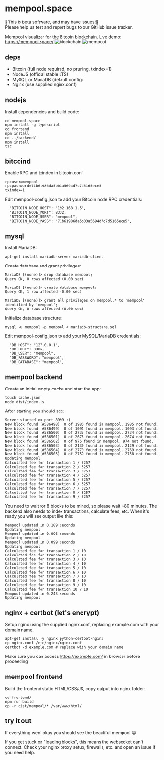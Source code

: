 # mempool.space
🚨This is beta software, and may have issues!🚨  
Please help us test and report bugs to our GitHub issue tracker.

Mempool visualizer for the Bitcoin blockchain. Live demo: https://mempool.space/
![blockchain](https://pbs.twimg.com/media/EAETXWAU8AAj4IP?format=jpg&name=4096x4096)
![mempool](https://pbs.twimg.com/media/EAETXWCU4AAv2v-?format=jpg&name=4096x4096)

## deps

* Bitcoin (full node required, no pruning, txindex=1)
* NodeJS (official stable LTS)
* MySQL or MariaDB (default config)
* Nginx (use supplied nginx.conf)

## nodejs

Install dependencies and build code:
```
cd mempool.space
npm install -g typescript
cd frontend
npm install
cd ../backend/
npm install
tsc
```

## bitcoind

Enable RPC and txindex in bitcoin.conf
```
rpcuser=mempool
rpcpassword=71b61986da5b03a5694d7c7d5165ece5
txindex=1
```

Edit mempool-config.json to add your Bitcoin node RPC credentials:
```
  "BITCOIN_NODE_HOST": "192.168.1.5",
  "BITCOIN_NODE_PORT": 8332,
  "BITCOIN_NODE_USER": "mempool",
  "BITCOIN_NODE_PASS": "71b61986da5b03a5694d7c7d5165ece5",
```

## mysql

Install MariaDB:
```
apt-get install mariadb-server mariadb-client
```

Create database and grant privileges:
```
MariaDB [(none)]> drop database mempool;
Query OK, 0 rows affected (0.00 sec)

MariaDB [(none)]> create database mempool;
Query OK, 1 row affected (0.00 sec)

MariaDB [(none)]> grant all privileges on mempool.* to 'mempool' identified by 'mempool';
Query OK, 0 rows affected (0.00 sec)
```

Initialize database structure:
```
mysql -u mempool -p mempool < mariadb-structure.sql
```

Edit mempool-config.json to add your MySQL/MariaDB credentials:

```
  "DB_HOST": "127.0.0.1",
  "DB_PORT": 3306,
  "DB_USER": "mempool",
  "DB_PASSWORD": "mempool",
  "DB_DATABASE": "mempool",
```

## mempool backend

Create an initial empty cache and start the app:
```
touch cache.json
node dist/index.js
```

After starting you should see:
```
Server started on port 8999 :)
New block found (#586498)! 0 of 1986 found in mempool. 1985 not found.
New block found (#586499)! 0 of 1094 found in mempool. 1093 not found.
New block found (#586500)! 0 of 2735 found in mempool. 2734 not found.
New block found (#586501)! 0 of 2675 found in mempool. 2674 not found.
New block found (#586502)! 0 of 975 found in mempool. 974 not found.
New block found (#586503)! 0 of 2130 found in mempool. 2129 not found.
New block found (#586504)! 0 of 2770 found in mempool. 2769 not found.
New block found (#586505)! 0 of 2759 found in mempool. 2758 not found.
Updating mempool
Calculated fee for transaction 1 / 3257
Calculated fee for transaction 2 / 3257
Calculated fee for transaction 3 / 3257
Calculated fee for transaction 4 / 3257
Calculated fee for transaction 5 / 3257
Calculated fee for transaction 6 / 3257
Calculated fee for transaction 7 / 3257
Calculated fee for transaction 8 / 3257
Calculated fee for transaction 9 / 3257
```

You need to wait for 8 blocks to be mined, so please wait ~80 minutes.
The backend also needs to index transactions, calculate fees, etc.
When it's ready you will see output like this:

```
Mempool updated in 0.189 seconds
Updating mempool
Mempool updated in 0.096 seconds
Updating mempool
Mempool updated in 0.099 seconds
Updating mempool
Calculated fee for transaction 1 / 10
Calculated fee for transaction 2 / 10
Calculated fee for transaction 3 / 10
Calculated fee for transaction 4 / 10
Calculated fee for transaction 5 / 10
Calculated fee for transaction 6 / 10
Calculated fee for transaction 7 / 10
Calculated fee for transaction 8 / 10
Calculated fee for transaction 9 / 10
Calculated fee for transaction 10 / 10
Mempool updated in 0.243 seconds
Updating mempool
```

## nginx + certbot (let's encrypt)
Setup nginx using the supplied nginx.conf, replacing example.com with your domain name.
```
apt-get install -y nginx python-certbot-nginx
cp nginx.conf /etc/nginx/nginx.conf
certbot -d example.com # replace with your domain name
```
Make sure you can access https://example.com/ in browser before proceeding


## mempool frontend

Build the frontend static HTML/CSS/JS, copy output into nginx folder:

```
cd frontend/
npm run build
cp -r dist/mempool/* /var/www/html/
```

## try it out

If everything went okay you should see the beautiful mempool :grin:

If you get stuck on "loading blocks", this means the websocket can't connect.
Check your nginx proxy setup, firewalls, etc. and open an issue if you need help.
